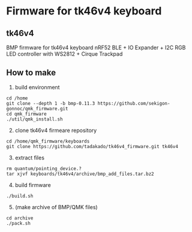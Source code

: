 # Firmware for tk46v4 keyboard

## tk46v4

BMP firmware for tk46v4 keyboard
nRF52 BLE + IO Expander + I2C RGB LED controller with WS2812 + Cirque Trackpad

## How to make

1. build environment

```
cd /home
git clone --depth 1 -b bmp-0.11.3 https://github.com/sekigon-gonnoc/qmk_firmware.git
cd qmk_firmware
./util/qmk_install.sh
```

2. clone tk46v4 firmeare repository

```
cd /home/qmk_firmware/keyboards
git clone https://github.com/tadakado/tk46v4_firmware.git tk46v4
```

3. extract files

```
rm quantum/pointing_device.?
tar xjvf keyboards/tk46v4/archive/bmp_add_files.tar.bz2
```

4. build firmware

```
./build.sh 
```

5. (make archive of BMP/QMK files)

```
cd archive
./pack.sh
```
